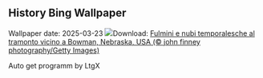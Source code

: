 ## History Bing Wallpaper
Wallpaper date: 2025-03-23
![](https://www.bing.com/th?id=OHR.NebraskaStorm_IT-IT9749175316_UHD.jpg&w=1000)Download: [Fulmini e nubi temporalesche al tramonto vicino a Bowman, Nebraska, USA (© john finney photography/Getty Images)](https://www.bing.com/th?id=OHR.NebraskaStorm_IT-IT9749175316_UHD.jpg)

Auto get programm by LtgX
